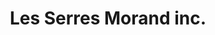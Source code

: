 ---
title: "Les Serres Morand inc."
url: /notre-dame-du-mont-carmel/les-serres-morand-inc/
shop: agrarian
---